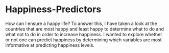 # Happiness-Predictors
How can I ensure a happy life? To answer this, I have taken a look at the countries that are most happy and least happy to determine what to do and what not to do in order to increase happiness. I wanted to explore whether or not one can predict happiness by determining which variables are most informative at predicting happiness levels.  
